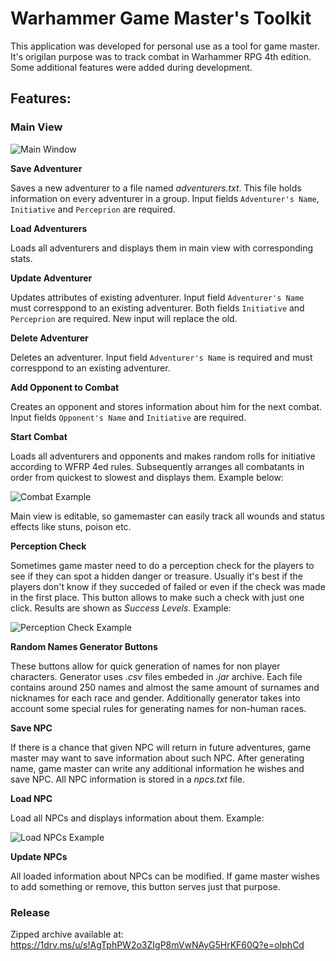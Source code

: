 # Warhammer Game Master's Toolkit
This application was developed for personal use as a tool for game master. It's origilan purpose was to track combat in Warhammer RPG 4th edition. Some additional features were added during development.

## Features:
### Main View
![Main Window](https://i.ibb.co/r6v642D/GMT-Main-Screen.png)

**Save Adventurer**

Saves a new adventurer to a file named *adventurers.txt*. This file holds information on every adventurer in a group. Input fields ```Adventurer's Name```, ```Initiative``` and ```Perceprion``` are required.

**Load Adventurers**

Loads all adventurers and displays them in main view with corresponding stats.

**Update Adventurer**

Updates attributes of existing adventurer. Input field ```Adventurer's Name``` must corresppond to an existing adventurer. Both fields ```Initiative``` and ```Perceprion``` are required. New input will replace the old.

**Delete Adventurer**

Deletes an adventurer. Input field ```Adventurer's Name``` is required and must corresppond to an existing adventurer.

**Add Opponent to Combat**

Creates an opponent and stores information about him for the next combat. Input fields ```Opponent's Name``` and ```Initiative``` are required.

**Start Combat**

Loads all adventurers and opponents and makes random rolls for initiative according to WFRP 4ed rules. Subsequently arranges all combatants in order from quickest to slowest and displays them. Example below:

![Combat Example](https://i.ibb.co/f0N2DQ9/GMT-Combat-Example.png)

Main view is editable, so gamemaster can easily track all wounds and status effects like stuns, poison etc.

**Perception Check**

Sometimes game master need to do a perception check for the players to see if they can spot a hidden danger or treasure. Usually it's best if the players don't know if they succeded of failed or even if the check was made in the first place. This button allows to make such a check with just one click. Results are shown as *Success Levels*. Example:

![Perception Check Example](https://i.ibb.co/6gmJXkr/GMT-Perception-Check.png)

**Random Names Generator Buttons**

These buttons allow for quick generation of names for non player characters. Generator uses *.csv* files embeded in *.jar* archive. Each file contains around 250 names and almost the same amount of surnames and nicknames for each race and gender. Additionally generator takes into account some special rules for generating names for non-human races.

**Save NPC**

If there is a chance that given NPC will return in future adventures, game master may want to save information about such NPC. After generating name, game master can write any additional information he wishes and save NPC. All NPC information is stored in a *npcs.txt* file.

**Load NPC**

Load all NPCs and displays information about them. Example:

![Load NPCs Example](https://i.ibb.co/SvQ0k0t/GMT-Load-NPCs.png)

**Update NPCs**

All loaded information about NPCs can be modified. If game master wishes to add something or remove, this button serves just that purpose.

### Release
Zipped archive available at: https://1drv.ms/u/s!AgTphPW2o3ZIgP8mVwNAyG5HrKF60Q?e=oIphCd
